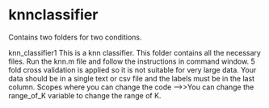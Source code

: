 # knnclassifier
Contains two folders for two conditions.

knn_classifier1
This is a knn classifier. This folder contains all the necessary files. Run the knn.m file and follow the instructions in command window.
5 fold cross validation is applied so it is not suitable for very large data. 
Your data should be in a single text or csv file and the labels must be in the last column.
Scopes where you can change the code
-->>You can change the range_of_K variable  to change the range of K.

